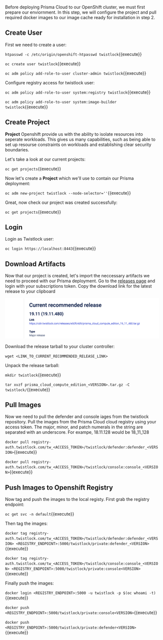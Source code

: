 Before deploying Prisma Cloud to our OpenShift cluster, we must first prepare our enviornment. In this step, we will configure the project and pull required docker images to our image cache ready for installation in step 2. 

## Create User

First we need to create a user: 

`htpasswd -c /etc/origin/openshift-htpasswd twistlock`{{execute}}

`oc create user twistlock`{{execute}}

`oc adm policy add-role-to-user cluster-admin twistlock`{{execute}}

Configure registry access for twistlock user: 

`oc adm policy add-role-to-user system:registry twistlock`{{execute}}

`oc adm policy add-role-to-user system:image-builder twistlock`{{execute}}

## Create Project

**Project** Openshift provide us with the ability to isolate resources into seperate workloads. This gives us many capabilities, such as being able to set up resourse constraints on workloads and establishing clear security boundaries. 

Let's take a look at our current projects:

`oc get projects`{{execute}}

Now let's create a **Project** which we'll use to contain our Prisma deployment:

`oc adm new-project twistlock --node-selector=''`{{execute}}

Great, now check our project was created successfully:

`oc get projects`{{execute}}

## Login

Login as Twistlock user:

`oc login https://localhost:8443`{{execute}}


## Download Artifacts

Now that our project is created, let's import the neccessary artifacts we need to proceed with our Prisma deployment. Go to the [releases page](https://docs.twistlock.com/docs/19.11/download/releases.html) and login with your subscriptions token. Copy the download link for the latest release to your clipboard

![alt text](https://raw.githubusercontent.com/jameswhinn/katalabs/master/twistlock-openshift/assets/tlrel.png "Releases")

Download the release tarball to your cluster controller:

`wget <LINK_TO_CURRENT_RECOMMENDED_RELEASE_LINK>`

Unpack the release tarball:

`mkdir twistlock`{{execute}}

`tar xvzf prisma_cloud_compute_edition_<VERSION>.tar.gz -C twistlock/`{{execute}}

## Pull Images

Now we need to pull the defender and console iages from the twistlock repository. Pull the images from the Prisma Cloud cloud registry using your access token. The major, minor, and patch numerals in the <VERSION> string are separated with an underscore. For exampe, 18.11.128 would be 18_11_128

`docker pull registry-auth.twistlock.com/tw_<ACCESS_TOKEN>/twistlock/defender:defender_<VERSION>`{{execute}}

`docker pull registry-auth.twistlock.com/tw_<ACCESS_TOKEN>/twistlock/console:console_<VERSION>`{{execute}}

## Push Images to Openshift Registry

Now tag and push the images to the local registy. First grab the registry endpoint:

`oc get svc -n default`{{execute}}

Then tag the images: 

`docker tag registry-auth.twistlock.com/tw_<ACCESS_TOKEN>/twistlock/defender:defender_<VERSION> <REGISTRY_ENDPOINT>:5000/twistlock/private:defender_<VERSION>`{{execute}}

`docker tag registry-auth.twistlock.com/tw_<ACCESS_TOKEN>/twistlock/console:console_<VERSION> <REGISTRY_ENDPOINT>:5000/twistlock/private:console<VERSION>`{{execute}}

Finally push the images:

`docker login <REGISTRY_ENDPOINT>:5000 -u twistlock -p $(oc whoami -t)`{{execute}}

`docker push <REGISTRY_ENDPOINT>:5000/twistlock/private:console<VERSION>`{{execute}}

`docker push <REGISTRY_ENDPOINT>:5000/twistlock/private:defender<VERSION>`{{execute}}